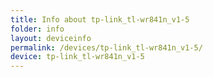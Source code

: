 ```yaml
---
title: Info about tp-link_tl-wr841n_v1-5
folder: info
layout: deviceinfo
permalink: /devices/tp-link_tl-wr841n_v1-5/
device: tp-link_tl-wr841n_v1-5
---
```

